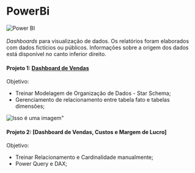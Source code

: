 # PowerBi
![Power BI](https://img.shields.io/badge/-Power%20BI-black?style=plastic&logo=Power-BI)
<br></br>
_Dashboards_ para visualização de dados. Os relatórios foram elaborados com dados fictícios ou públicos. Informações sobre a origem dos dados está disponível no canto inferior direito.

#### Projeto 1: [Dashboard de Vendas](https://app.powerbi.com/view?r=eyJrIjoiNDljMWFhZDMtZmJmNS00MGI3LWJiNGEtZTQ4ZTMzZjIxMjNiIiwidCI6IjhjZTM3NDEyLWVhNGItNDRlMC1iYjhmLWU0NDQ2YTgxMTAzNyJ9&pageName=ReportSection)
Objetivo:
- Treinar Modelagem de Organização de Dados - Star Schema;
- Gerenciamento de relacionamento entre tabela fato e tabelas dimensões;

![Isso é uma imagem](https://user-images.githubusercontent.com/28782509/176966523-3a5c01a0-d77e-42a8-aecf-d37cc1160f5f.png)"

#### Projeto 2: [Dashboard de Vendas, Custos e Margem de Lucro]
Objetivo:
- Treinar Relacionamento e Cardinalidade manualmente;
- Power Query e DAX;
